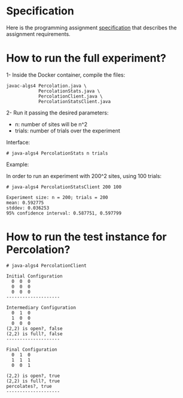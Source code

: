 # Specification
Here is the programming assignment [specification](http://coursera.cs.princeton.edu/algs4/assignments/percolation.html) that describes the assignment requirements.

# How to run the full experiment?
1- Inside the Docker container, compile the files:
```
javac-algs4 Percolation.java \
            PercolationStats.java \
            PercolationClient.java \
            PercolationStatsClient.java
```
2- Run it passing the desired parameters:
  - n: number of sites will be n^2
  - trials: number of trials over the experiment

Interface:
```
# java-algs4 PercolationStats n trials
```

Example:

In order to run an experiment with 200^2 sites, using 100 trials:
```
# java-algs4 PercolationStatsClient 200 100

Experiment size: n = 200; trials = 200
mean: 0.592775
stddev: 0.036253
95% confidence interval: 0.587751, 0.597799
```

# How to run the test instance for Percolation?
```
# java-algs4 PercolationClient

Initial Configuration
  0  0  0
  0  0  0
  0  0  0
--------------------

Intermediary Configuration
  0  1  0
  1  0  0
  0  0  0
(2,2) is open?, false
(2,2) is full?, false
--------------------

Final Configuration
  0  1  0
  1  1  1
  0  0  1

(2,2) is open?, true
(2,2) is full?, true
percolates?, true
--------------------
```

